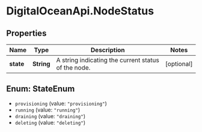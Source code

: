 # DigitalOceanApi.NodeStatus

## Properties
Name | Type | Description | Notes
------------ | ------------- | ------------- | -------------
**state** | **String** | A string indicating the current status of the node. | [optional] 

<a name="StateEnum"></a>
## Enum: StateEnum

* `provisioning` (value: `"provisioning"`)
* `running` (value: `"running"`)
* `draining` (value: `"draining"`)
* `deleting` (value: `"deleting"`)

